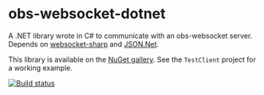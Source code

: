 # obs-websocket-dotnet
A .NET library wrote in C# to communicate with an obs-websocket server. Depends on [websocket-sharp](https://github.com/sta/websocket-sharp) and [JSON.Net](http://www.newtonsoft.com/json).

This library is available on the [NuGet gallery](https://www.nuget.org/packages/obs-websocket-dotnet). See the `TestClient` project for a working example.

[![Build status](https://ci.appveyor.com/api/projects/status/2mbqwwra6bhswvps)](https://ci.appveyor.com/project/Palakis/obs-websocket-dotnet)
